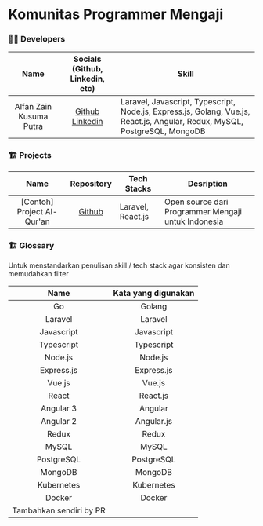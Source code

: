 # Komunitas Programmer Mengaji

### 👩‍💻 Developers
|                        Name                       | Socials (Github, Linkedin, etc)                 | Skill                                                                                |
| :-----------------------------------------------: | :---------------------------------------------: | ------------------------------------------------------------------------------------ |
| Alfan Zain Kusuma Putra                           | [Github](https://github.com/alfanzain) <br> [Linkedin]([https://github.com/alfanzain](https://www.linkedin.com/in/alfanzain/)) | Laravel, Javascript, Typescript, Node.js, Express.js, Golang, Vue.js, React.js, Angular, Redux, MySQL, PostgreSQL, MongoDB  |



### 🏗 Projects
|                        Name                       | Repository                 		      | Tech Stacks      			  | Desription            
| :-----------------------------------------------: | :---------------------------------------------: | ------------------------------------------| ---------------------------------
| [Contoh] Project Al-Qur'an                        | [Github](https://github.com/alfanzain)          | Laravel, React.js  			  | Open source dari Programmer Mengaji untuk Indonesia



### 🏗 Glossary

Untuk menstandarkan penulisan skill / tech stack agar konsisten dan memudahkan filter


|             Name             | Kata yang digunakan                 		      
| :--------------------------: | :---------------------------------------------: |
| Go                           | Golang				                 |
| Laravel                      | Laravel				         |
| Javascript                   | Javascript			                 |
| Typescript                   | Typescript			                 |
| Node.js                      | Node.js			                 |
| Express.js                   | Express.js			                 |
| Vue.js                       | Vue.js 			                 |
| React                        | React.js			                 |
| Angular 3                    | Angular			                 |
| Angular 2                    | Angular.js			                 |
| Redux                        | Redux			                         |
| MySQL                        | MySQL			                         |
| PostgreSQL                   | PostgreSQL			                 |
| MongoDB                      | MongoDB			                 |
| Kubernetes                   | Kubernetes			                 |
| Docker                       | Docker			                         |
| Tambahkan sendiri by PR      | 			                         |
